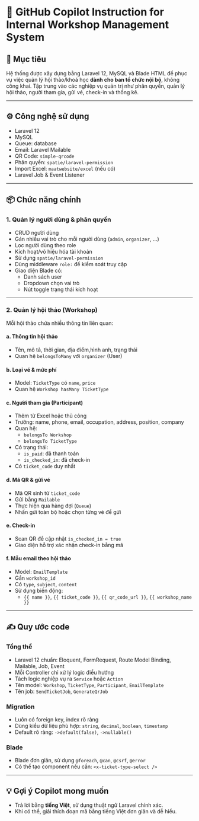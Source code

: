 # 📘 GitHub Copilot Instruction for Internal Workshop Management System

## 🔧 Mục tiêu
Hệ thống được xây dựng bằng Laravel 12, MySQL và Blade HTML để phục vụ việc quản lý hội thảo/khoá học **dành cho ban tổ chức nội bộ**, không công khai. Tập trung vào các nghiệp vụ quản trị như phân quyền, quản lý hội thảo, người tham gia, gửi vé, check-in và thống kê.

---

## ⚙️ Công nghệ sử dụng

- Laravel 12
- MySQL
- Queue: database
- Email: Laravel Mailable
- QR Code: `simple-qrcode`
- Phân quyền: `spatie/laravel-permission`
- Import Excel: `maatwebsite/excel` (nếu có)
- Laravel Job & Event Listener

---

## 📦 Chức năng chính

### 1. Quản lý người dùng & phân quyền
- CRUD người dùng
- Gán nhiều vai trò cho mỗi người dùng (`admin`, `organizer`, ...)
- Lọc người dùng theo role
- Kích hoạt/vô hiệu hóa tài khoản
- Sử dụng `spatie/laravel-permission`
- Dùng middleware `role:` để kiểm soát truy cập
- Giao diện Blade có:
  - Danh sách user
  - Dropdown chọn vai trò
  - Nút toggle trạng thái kích hoạt

---

### 2. Quản lý hội thảo (Workshop)
Mỗi hội thảo chứa nhiều thông tin liên quan:

#### a. Thông tin hội thảo
- Tên, mô tả, thời gian, địa điểm,hình anh, trạng thái
- Quan hệ `belongsToMany` với `organizer` (User)

#### b. Loại vé & mức phí
- Model: `TicketType` có `name`, `price`
- Quan hệ `Workshop hasMany TicketType`

#### c. Người tham gia (Participant)
- Thêm từ Excel hoặc thủ công
- Trường: name, phone, email, occupation, address, position, company
- Quan hệ:
  - `belongsTo Workshop`
  - `belongsTo TicketType`
- Có trạng thái:
  - `is_paid`: đã thanh toán
  - `is_checked_in`: đã check-in
- Có `ticket_code` duy nhất

#### d. Mã QR & gửi vé
- Mã QR sinh từ `ticket_code`
- Gửi bằng `Mailable`
- Thực hiện qua hàng đợi (`Queue`)
- Nhấn gửi toàn bộ hoặc chọn từng vé để gửi


#### e. Check-in
- Scan QR để cập nhật `is_checked_in = true`
- Giao diện hỗ trợ xác nhận check-in bằng mã

#### f. Mẫu email theo hội thảo
- Model: `EmailTemplate`
- Gắn `workshop_id`
- Có `type`, `subject`, `content`
- Sử dụng biến động:
  - `{{ name }}`, `{{ ticket_code }}`, `{{ qr_code_url }}`, `{{ workshop_name }}`

---

## ✍️ Quy ước code

### Tổng thể
- Laravel 12 chuẩn: Eloquent, FormRequest, Route Model Binding, Mailable, Job, Event
- Mỗi Controller chỉ xử lý logic điều hướng
- Tách logic nghiệp vụ ra `Service` hoặc `Action`
- Tên model: `Workshop`, `TicketType`, `Participant`, `EmailTemplate`
- Tên job: `SendTicketJob`, `GenerateQrJob`

### Migration
- Luôn có foreign key, index rõ ràng
- Dùng kiểu dữ liệu phù hợp: `string`, `decimal`, `boolean`, `timestamp`
- Default rõ ràng: `->default(false)`, `->nullable()`

### Blade
- Blade đơn giản, sử dụng `@foreach`, `@can`, `@csrf`, `@error`
- Có thể tạo component nếu cần: `<x-ticket-type-select />`

---

## 💡 Gợi ý Copilot mong muốn
- Trả lời bằng **tiếng Việt**, sử dụng thuật ngữ Laravel chính xác.
- Khi có thể, giải thích đoạn mã bằng tiếng Việt đơn giản và dễ hiểu.
